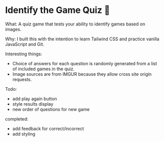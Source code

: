 # Identify the Game Quiz 👾

What:
A quiz game that tests your ability to identify games based on images.

Why:
I built this with the intention to learn Tailwind CSS and practice vanilla JavaScript and Git.

Interesting things:
- Choice of answers for each question is randomly generated from a list of included games in the quiz.
- Image sources are from IMGUR because they allow cross site origin requests.


Todo:
- add play again button
- style results display
- new order of questions for new game


completed:
- add feedback for correct/incorrect
- add styling
